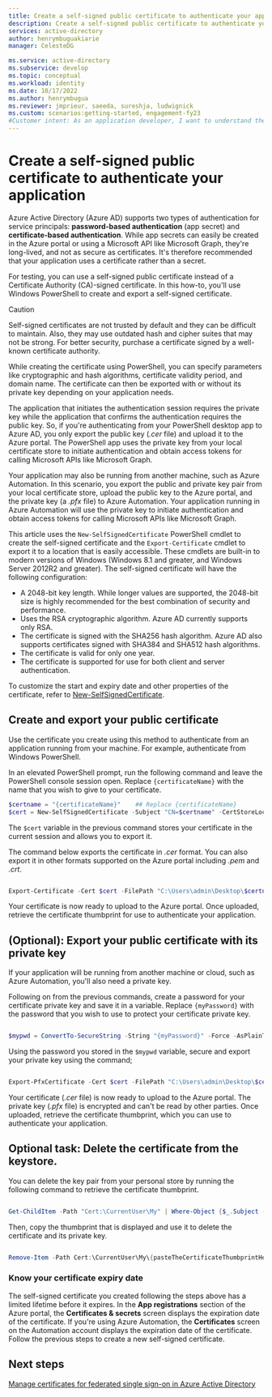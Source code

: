 ```yaml
---
title: Create a self-signed public certificate to authenticate your application
description: Create a self-signed public certificate to authenticate your application.
services: active-directory
author: henrymbuguakiarie
manager: CelesteDG

ms.service: active-directory
ms.subservice: develop
ms.topic: conceptual
ms.workload: identity
ms.date: 10/17/2022
ms.author: henrymbugua
ms.reviewer: jmprieur, saeeda, sureshja, ludwignick
ms.custom: scenarios:getting-started, engagement-fy23
#Customer intent: As an application developer, I want to understand the basic concepts of authentication and authorization in the Microsoft identity platform.
---
```


# Create a self-signed public certificate to authenticate your application

Azure Active Directory (Azure AD) supports two types of authentication for service principals: **password-based authentication** (app secret) and **certificate-based authentication**. While app secrets can easily be created in the Azure portal or using a Microsoft API like Microsoft Graph, they're long-lived, and not as secure as certificates. It's therefore recommended that your application uses a certificate rather than a secret.

For testing, you can use a self-signed public certificate instead of a Certificate Authority (CA)-signed certificate. In this how-to, you'll use Windows PowerShell to create and export a self-signed certificate.

> [!CAUTION]
> Self-signed certificates are not trusted by default and they can be difficult to maintain. Also, they may use outdated hash and cipher suites that may not be strong. For better security, purchase a certificate signed by a well-known certificate authority.

While creating the certificate using PowerShell, you can specify parameters like cryptographic and hash algorithms, certificate validity period, and domain name. The certificate can then be exported with or without its private key depending on your application needs. 

The application that initiates the authentication session requires the private key while the application that confirms the authentication requires the public key. So, if you're authenticating from your PowerShell desktop app to Azure AD, you only export the public key (*.cer* file) and upload it to the Azure portal. The PowerShell app uses the private key from your local certificate store to initiate authentication and obtain access tokens for calling Microsoft APIs like Microsoft Graph.

Your application may also be running from another machine, such as Azure Automation. In this scenario, you export the public and private key pair from your local certificate store, upload the public key to the Azure portal, and the private key (a *.pfx* file) to Azure Automation. Your application running in Azure Automation will use the private key to initiate authentication and obtain access tokens for calling Microsoft APIs like Microsoft Graph.

This article uses the `New-SelfSignedCertificate` PowerShell cmdlet to create the self-signed certificate and the `Export-Certificate` cmdlet to export it to a location that is easily accessible. These cmdlets are built-in to modern versions of Windows (Windows 8.1 and greater, and Windows Server 2012R2 and greater). The self-signed certificate will have the following configuration:

+ A 2048-bit key length. While longer values are supported, the 2048-bit size is highly recommended for the best combination of security and performance.
+ Uses the RSA cryptographic algorithm. Azure AD currently supports only RSA.
+ The certificate is signed with the SHA256 hash algorithm. Azure AD also supports certificates signed with SHA384 and SHA512 hash algorithms.
+ The certificate is valid for only one year.
+ The certificate is supported for use for both client and server authentication.

To customize the start and expiry date and other properties of the certificate, refer to [New-SelfSignedCertificate](/powershell/module/pki/new-selfsignedcertificate?view=windowsserver2019-ps&preserve-view=true).


## Create and export your public certificate

Use the certificate you create using this method to authenticate from an application running from your machine. For example, authenticate from Windows PowerShell.

In an elevated PowerShell prompt, run the following command and leave the PowerShell console session open. Replace `{certificateName}` with the name that you wish to give to your certificate.

```powershell
$certname = "{certificateName}"    ## Replace {certificateName}
$cert = New-SelfSignedCertificate -Subject "CN=$certname" -CertStoreLocation "Cert:\CurrentUser\My" -KeyExportPolicy Exportable -KeySpec Signature -KeyLength 2048 -KeyAlgorithm RSA -HashAlgorithm SHA256

```

The `$cert` variable in the previous command stores your certificate in the current session and allows you to export it.

The command below exports the certificate in *.cer* format. You can also export it in other formats supported on the Azure portal including *.pem* and *.crt*.

```powershell

Export-Certificate -Cert $cert -FilePath "C:\Users\admin\Desktop\$certname.cer"   ## Specify your preferred location

```

Your certificate is now ready to upload to the Azure portal. Once uploaded, retrieve the certificate thumbprint for use to authenticate your application.

## (Optional): Export your public certificate with its private key

If your application will be running from another machine or cloud, such as Azure Automation, you'll also need a private key.

Following on from the previous commands, create a password for your certificate private key and save it in a variable. Replace `{myPassword}` with the password that you wish to use to protect your certificate private key.

```powershell

$mypwd = ConvertTo-SecureString -String "{myPassword}" -Force -AsPlainText  ## Replace {myPassword}

```

Using the password you stored in the `$mypwd` variable, secure and export your private key using the command;

```powershell

Export-PfxCertificate -Cert $cert -FilePath "C:\Users\admin\Desktop\$certname.pfx" -Password $mypwd   ## Specify your preferred location

```

Your certificate (*.cer* file) is now ready to upload to the Azure portal. The private key (*.pfx* file) is encrypted and can't be read by other parties. Once uploaded, retrieve the certificate thumbprint, which you can use to authenticate your application.


## Optional task: Delete the certificate from the keystore.

You can delete the key pair from your personal store by running the following command to retrieve the certificate thumbprint.

```powershell

Get-ChildItem -Path "Cert:\CurrentUser\My" | Where-Object {$_.Subject -Match "$certname"} | Select-Object Thumbprint, FriendlyName

```

Then, copy the thumbprint that is displayed and use it to delete the certificate and its private key.

```powershell

Remove-Item -Path Cert:\CurrentUser\My\{pasteTheCertificateThumbprintHere} -DeleteKey

```

### Know your certificate expiry date

The self-signed certificate you created following the steps above has a limited lifetime before it expires. In the **App registrations** section of the Azure portal, the **Certificates & secrets** screen displays the expiration date of the certificate. If you're using Azure Automation, the **Certificates** screen on the Automation account displays the expiration date of the certificate. Follow the previous steps to create a new self-signed certificate.

## Next steps

[Manage certificates for federated single sign-on in Azure Active Directory](../manage-apps/tutorial-manage-certificates-for-federated-single-sign-on.md)
